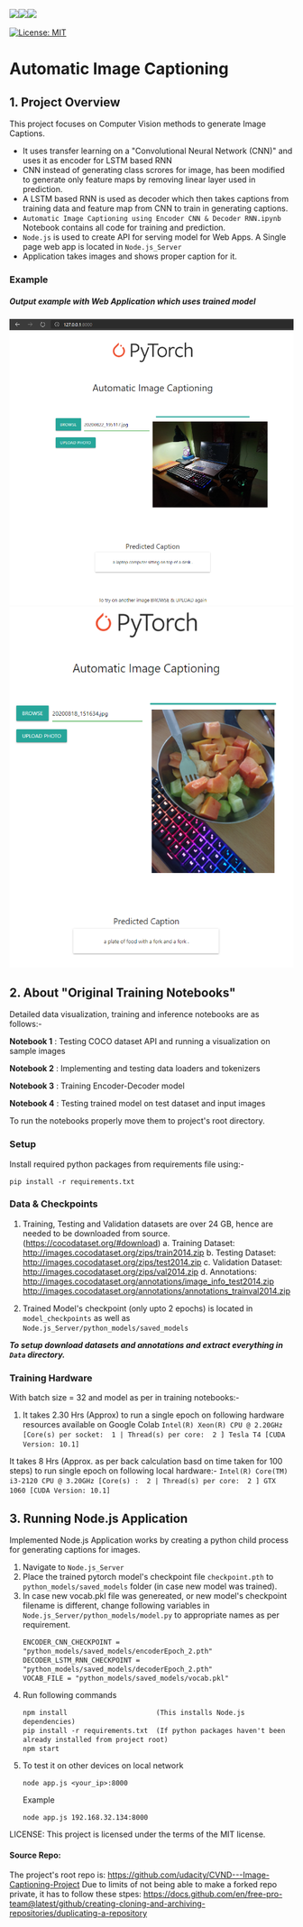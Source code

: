 <img src="https://img.shields.io/badge/python%20-%2314354C.svg?&style=for-the-badge&logo=python&logoColor=white"/><img src="https://img.shields.io/badge/PyTorch%20-%23EE4C2C.svg?&style=for-the-badge&logo=PyTorch&logoColor=white" /><img src="https://img.shields.io/badge/node.js%20-%2343853D.svg?&style=for-the-badge&logo=node.js&logoColor=white"/>

[![License: MIT](https://img.shields.io/badge/License-MIT-yellow.svg)](https://github.com/3ZadeSSG/Automatic-Image-Captioning/blob/master/LICENSE)

# Automatic Image Captioning

## 1. Project Overview

This project focuses on Computer Vision methods to generate Image Captions.
* It uses transfer learning on a "Convolutional Neural Network (CNN)" and uses it as encoder for LSTM based RNN
* CNN instead of generating class scrores for image, has been modified to generate only feature maps by removing linear layer used in prediction.
* A LSTM based RNN is used as decoder which then takes captions from training data and feature map from CNN to train in generating captions.
* `Automatic Image Captioning using Encoder CNN & Decoder RNN.ipynb` Notebook contains all code for training and prediction.
* `Node.js` is used to create API for serving model for Web Apps. A Single page web app is located in `Node.js_Server`
* Application takes images and shows proper caption for it.

### Example
##### Output example with Web Application which uses trained model
<img src="https://github.com/3ZadeSSG/Automatic-Image-Captioning/blob/master/images/Screenshot2.PNG">

<img src="https://github.com/3ZadeSSG/Automatic-Image-Captioning/blob/master/images/Screenshot1.PNG">

## 2. About "Original Training Notebooks"

Detailed data visualization, training and inference notebooks are as follows:-

__Notebook 1__ : Testing COCO dataset API and running a visualization on sample images

__Notebook 2__ : Implementing and testing data loaders and tokenizers

__Notebook 3__ : Training Encoder-Decoder model

__Notebook 4__ : Testing trained model on test dataset and input images

To run the notebooks properly move them to project's root directory.

### Setup

Install required python packages from requirements file using:-
```
pip install -r requirements.txt
```


### Data & Checkpoints

1. Training, Testing and Validation datasets are over 24 GB, hence are needed to be downloaded from source. (https://cocodataset.org/#download)
a. Training Dataset: http://images.cocodataset.org/zips/train2014.zip
b. Testing Dataset: http://images.cocodataset.org/zips/test2014.zip
c. Validation Dataset: http://images.cocodataset.org/zips/val2014.zip
d. Annotations:
                http://images.cocodataset.org/annotations/image_info_test2014.zip
                http://images.cocodataset.org/annotations/annotations_trainval2014.zip

2. Trained Model's checkpoint (only upto 2 epochs) is located in `model_checkpoints` as well as `Node.js_Server/python_models/saved_models`

***To setup download datasets and annotations and extract everything in `Data` directory.***

### Training Hardware
With batch size = 32 and model as per in training notebooks:-
1. It takes 2.30 Hrs (Approx) to run a single epoch on following hardware resources available on Google Colab
        ```
            Intel(R) Xeon(R) CPU @ 2.20GHz [Core(s) per socket:  1 | Thread(s) per core:  2 ]
            Tesla T4 [CUDA Version: 10.1]
        ```

It takes 8 Hrs (Approx. as per back calculation basd on time taken for 100 steps) to run single epoch on following local hardware:-
        ```
        Intel(R) Core(TM) i3-2120 CPU @ 3.20GHz [Core(s) :  2 | Thread(s) per core:  2 ]
        GTX 1060 [CUDA Version: 10.1]
        ```

## 3. Running Node.js Application

  Implemented Node.js Application works by creating a python child process for generating captions for images.

  1. Navigate to `Node.js_Server`
  2. Place the trained pytorch model's checkpoint file `checkpoint.pth` to `python_models/saved_models` folder (in case new model was trained).
  4. In case new vocab.pkl file was genereated, or new model's checkpoint filename is different, change following variables in `Node.js_Server/python_models/model.py` to appropriate names as per requirement.
        ```
        ENCODER_CNN_CHECKPOINT = "python_models/saved_models/encoderEpoch_2.pth"
        DECODER_LSTM_RNN_CHECKPOINT = "python_models/saved_models/decoderEpoch_2.pth"
        VOCAB_FILE = "python_models/saved_models/vocab.pkl"
        ```
  5. Run following commands
     ```
     npm install                      (This installs Node.js dependencies)
     pip install -r requirements.txt  (If python packages haven't been already installed from project root)
     npm start
     ```
  6. To test it on other devices on local network
     ```
     node app.js <your_ip>:8000
     ```
     Example
     ```
     node app.js 192.168.32.134:8000
     ```

 LICENSE: This project is licensed under the terms of the MIT license.


 #### Source Repo:
 The project's root repo is: https://github.com/udacity/CVND---Image-Captioning-Project
 Due to limits of not being able to make a forked repo private, it has to follow these stpes: https://docs.github.com/en/free-pro-team@latest/github/creating-cloning-and-archiving-repositories/duplicating-a-repository





